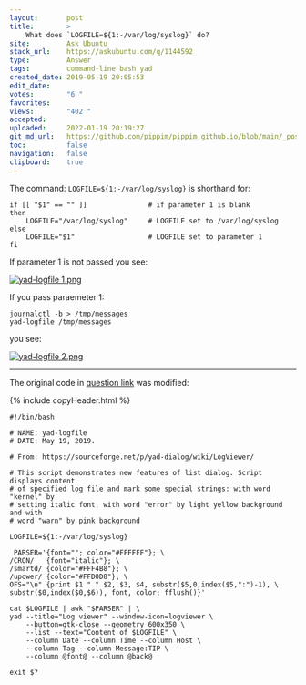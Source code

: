 ```yaml
---
layout:       post
title:        >
    What does `LOGFILE=${1:-/var/log/syslog}` do?
site:         Ask Ubuntu
stack_url:    https://askubuntu.com/q/1144592
type:         Answer
tags:         command-line bash yad
created_date: 2019-05-19 20:05:53
edit_date:    
votes:        "6 "
favorites:    
views:        "402 "
accepted:     
uploaded:     2022-01-19 20:19:27
git_md_url:   https://github.com/pippim/pippim.github.io/blob/main/_posts/2019/2019-05-19-What-does-`LOGFILE^^{1:-^var^log^syslog}`-do^.md
toc:          false
navigation:   false
clipboard:    true
---
```


The command: `LOGFILE=${1:-/var/log/syslog}` is shorthand for:

``` 
if [[ "$1" == "" ]]               # if parameter 1 is blank
then
    LOGFILE="/var/log/syslog"     # LOGFILE set to /var/log/syslog
else
    LOGFILE="$1"                  # LOGFILE set to parameter 1
fi
```

If parameter 1 is not passed you see:

[![yad-logfile 1.png][1]][1]

If you pass paraemeter 1:

``` 
journalctl -b > /tmp/messages
yad-logfile /tmp/messages
```

you see:

[![yad-logfile 2.png][2]][2]


----------

The original code in [question link][3] was modified:

{% include copyHeader.html %}
``` 
#!/bin/bash

# NAME: yad-logfile
# DATE: May 19, 2019.

# From: https://sourceforge.net/p/yad-dialog/wiki/LogViewer/

# This script demonstrates new features of list dialog. Script displays content
# of specified log file and mark some special strings: with word "kernel" by
# setting italic font, with word "error" by light yellow background and with
# word "warn" by pink background 

LOGFILE=${1:-/var/log/syslog}

 PARSER='{font=""; color="#FFFFFF"}; \
/CRON/   {font="italic"}; \
/smartd/ {color="#FFF4B8"}; \
/upower/ {color="#FFD0D8"}; \
OFS="\n" {print $1 " " $2, $3, $4, substr($5,0,index($5,":")-1), \
substr($0,index($0,$6)), font, color; fflush()}'

cat $LOGFILE | awk "$PARSER" | \
yad --title="Log viewer" --window-icon=logviewer \
    --button=gtk-close --geometry 600x350 \
    --list --text="Content of $LOGFILE" \
    --column Date --column Time --column Host \
    --column Tag --column Message:TIP \
    --column @font@ --column @back@

exit $?
```


  [1]: https://i.stack.imgur.com/QOC4U.png
  [2]: https://i.stack.imgur.com/HdWK5.png
  [3]: https://sourceforge.net/p/yad-dialog/wiki/LogViewer/
